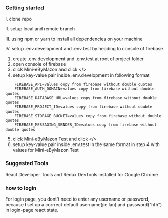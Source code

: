### Getting started
I. clone repo

II. setup local and remote branch 

III. using npm or yarn to install all dependencies on your machine 

IV. setup .env.development and .env.test by heading to console of firebase
1. create .env.development and .env.test at root of project folder
2. open console of firebase
3. click Mini-eByMazon and click </> 
4. setup key-value pair inside .env.development in following format

```
    FIREBASE_API=values copy from firebase without double quotes
    FIREBASE_AUTH_DOMAIN=values copy from firebase without double quotes
    FIREBASE_DATABASE_URL=values copy from firebase without double quotes
    FIREBASE_PROJECT_ID=values copy from firebase without double quotes
    FIREBASE_STORAGE_BUCKET=values copy from firebase without double quotes
    FIREBASE_MESSAGING_SENDER_ID=values copy from firebase without double quotes
```

5. click Mini-eByMazon Test and click </>
6. setup key-value pair inside .env.test in the same format in step 4 with values for Mini-eByMazon Test


### Suggested Tools
React Developer Tools and Redux DevTools installed for Google Chrome


### how to login
For login page, you dont't need to enter any username or password, because I set up a corrrect default username(jie lan) and password("hfh") in login-page react state.
